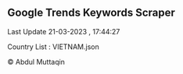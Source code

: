 

## Google Trends Keywords Scraper 
 
Last Update 21-03-2023 , 17:44:27

Country List :
VIETNAM.json



© Abdul Muttaqin 
